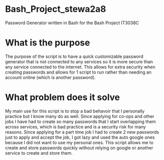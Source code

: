 # Bash_Project_stewa2a8
Password Generator written in Bash for the Bash Project IT3038C

# What is the purpose
The purpose of the script is to have a quick customizable password generator that is not connected to any services so it is more secure than any service connected to the internet. This allows for extra security when creating passwords and allows for 1 script to run rather than needing an account online (which is another password). 

# What problem does it solve
My main use for this script is to stop a bad behavoir that I personally practice but I know many do as well. Since applying for co-ops and other jobs I have had to create so many passwords that I start overlapping them across services, which is bad practice and is a security risk for many reasons. Since applying for a part time job I had to create 2 new passwords just to apply and accept the job, I got lazy and used the auto google ones because I did not want to use my personal ones. This script allows me to create and store passwords quickly without relying on google or another service to create and store them.
